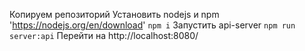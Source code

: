 Копируем репозиторий
Установить nodejs и npm 'https://nodejs.org/en/download'
`npm i`
Запустить api-server `npm run server:api`
Перейти на http://localhost:8080/